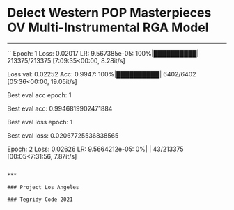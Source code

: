 # Delect Western POP Masterpieces OV Multi-Instrumental RGA Model

***
``
Epoch: 1 Loss: 0.02017 LR: 9.567385e-05: 100%|██████████| 213375/213375 [7:09:35<00:00,  8.28it/s]

Loss val: 0.02252  Acc: 0.9947: 100%|██████████| 6402/6402 [05:36<00:00, 19.05it/s]

Best eval acc epoch: 1

Best eval acc: 0.9946819902471884


Best eval loss epoch: 1

Best eval loss: 0.02067725536838565

Epoch: 2 Loss: 0.02626 LR: 9.5664212e-05:   0%|          | 43/213375 [00:05<7:31:56,  7.87it/s]

```

***

### Project Los Angeles

### Tegridy Code 2021
